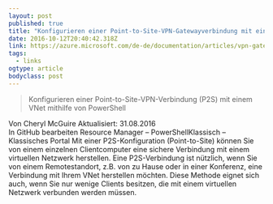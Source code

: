 ```yaml
---
layout: post 
published: true 
title: "Konfigurieren einer Point-to-Site-VPN-Gatewayverbindung mit einem virtuellen Netzwerk mithilfe des Resource Manager-Bereitstellungsmodells | Microsoft Azure" 
date: 2016-10-12T20:40:42.318Z 
link: https://azure.microsoft.com/de-de/documentation/articles/vpn-gateway-howto-point-to-site-rm-ps/ 
tags:
  - links
ogtype: article 
bodyclass: post 
---
```


> Konfigurieren einer Point-to-Site-VPN-Verbindung (P2S) mit einem VNet mithilfe von PowerShell
 
Von Cheryl McGuire
Aktualisiert: 31.08.2016  
In GitHub bearbeiten
Resource Manager – PowerShellKlassisch – Klassisches Portal
Mit einer P2S-Konfiguration (Point-to-Site) können Sie von einem einzelnen Clientcomputer eine sichere Verbindung mit einem virtuellen Netzwerk herstellen. Eine P2S-Verbindung ist nützlich, wenn Sie von einem Remotestandort, z.B. von zu Hause oder in einer Konferenz, eine Verbindung mit Ihrem VNet herstellen möchten. Diese Methode eignet sich auch, wenn Sie nur wenige Clients besitzen, die mit einem virtuellen Netzwerk verbunden werden müssen.